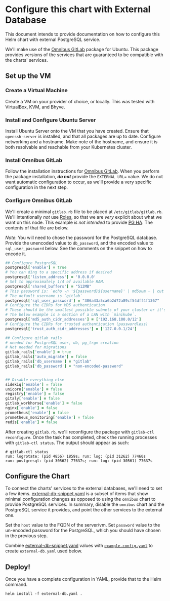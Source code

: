 # Configure this chart with External Database

This document intends to provide documentation on how to configure this Helm chart with external PostgreSQL service.

We'll make use of the [Omnibus GitLab][] package for Ubuntu. This package provides versions of the services that are guaranteed to be compatible with the charts' services.

## Set up the VM

### Create a Virtual Machine
Create a VM on your provider of choice, or locally. This was tested with VirtualBox, KVM, and Bhyve.

### Install and Configure Ubuntu Server

Install Ubuntu Server onto the VM that you have created. Ensure that `openssh-server` is installed, and that all packages are up to date. Configure networking and a hostname. Make note of the hostname, and ensure it is both resolvable and reachable from your Kubernetes cluster.

### Install Omnibus GitLab

Follow the installation instructions for [Omnibus GitLab][]. When you perform the package installation, **_do not_** provide the `EXTERNAL_URL=` value. We do not want automatic configuration to occur, as we'll provide a very specific configuration in the next step.

### Configure Omnibus GitLab

We'll create a minimal `gitlab.rb` file to be placed at `/etc/gitlab/gitlab.rb`. We'll intentionally _not_ use [Roles](https://docs.gitlab.com/omnibus/roles/README.html), so that we are _very_ explicit about what we want on this node. This example _is not intended_ to provide [PG HA](https://docs.gitlab.com/ee/administration/high_availability/database.html). The contents of that file are below.

*Note*: You will need to chose the password for the PostgreSQL database. Provide the unencoded value to `db_password`, and the encoded value to `sql_user_password` below. See the comments on the snippet on how to encode it.

```Ruby
## Configure PostgreSQL
postgresql['enable'] = true
# You can ding to a specific address if desired
postgresql['listen_address'] = '0.0.0.0'
# Set to approximately 1/4 of available RAM.
postgresql['shared_buffers'] = "512MB"
# This password is: `echo -n '${password}${username}' | md5sum - | cut -d' ' -f1`
# The default username is `gitlab`
postgresql['sql_user_password'] = "306a43a5ca6b2d72a89cf54dff4f1367"
# Configure the CIDRs for MD5 authentication
# These should be the smallest possible subnets of your cluster or it's gateway.
# The below example is a section of a LAN with `minikube`.
postgresql['md5_auth_cidr_addresses'] = ['192.168.100.0/12']
# Configure the CIDRs for trusted authentication (passwordless)
postgresql['trust_auth_cidr_addresses'] = ['127.0.0.1/24']

## Configure gitlab_rails
# needed for PostgreSQL user, db, pg_trgm creation
# Not needed for migrations
gitlab_rails['enable'] = true
gitlab_rails['auto_migrate'] = false
gitlab_rails['db_username'] = "gitlab"
gitlab_rails['db_password'] = "non-encoded-password"


## Disable everything else
sidekiq['enable'] = false
unicorn['enable'] = false
registry['enable'] = false
gitaly['enable'] = false
gitlab_workhorse['enable'] = false
nginx['enable'] = false
prometheus['enable'] = false
prometheus_monitoring['enable'] = false
redis['enable'] = false
```

After creating `gitlab.rb`, we'll reconfigure the package with `gitlab-ctl reconfigure`. Once the task has completed, check the running processes with `gitlab-ctl status`. The output should appear as such:
```
# gitlab-ctl status
run: logrotate: (pid 4856) 1859s; run: log: (pid 31262) 77460s
run: postgresql: (pid 30562) 77637s; run: log: (pid 30561) 77637s
```

## Configure the Chart

To connect the charts' services to the external databases, we'll need to set a few items. [external-db-snippet.yaml](external-db-snippet.yaml) is a subset of items that show minimal configuration changes as opposed to using the `omnibus` chart to provide PostgreSQL services. In summary, disable the `omnibus` chart and the PostgreSQL service it provides, and point the other services to the external one.

Set the `host` value to the FQDN of the server/vm. Set `password` value to the un-encoded password for the PostgreSQL, which you should have chosen in the previous step.

Combine [external-db-snippet.yaml](external-db-snippet.yaml) values  with [`example-config.yaml`](../../example-config.yaml) to create `external-db.yaml` used below.

## Deploy!

Once you have a complete configuration in YAML, provide that to the Helm command.

`helm install -f external-db.yaml .`

[Omnibus GitLab]: https://about.gitlab.com/installation/#ubuntu
